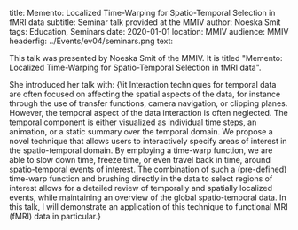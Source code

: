 title: Memento: Localized Time-Warping for Spatio-Temporal Selection in fMRI data
subtitle: Seminar talk provided at the MMIV
author: Noeska Smit
tags: Education, Seminars
date: 2020-01-01
location: MMIV
audience: MMIV
headerfig: ../Events/ev04/seminars.png
text:

This talk was presented by Noeska Smit of the MMIV. It is titled "Memento: Localized Time-Warping for Spatio-Temporal Selection in fMRI data".

She introduced her talk with: {\it 
Interaction techniques for temporal data are often focused on affecting the spatial aspects of the data, for instance through the use of transfer functions, camera navigation, or clipping planes. However, the temporal aspect of the data interaction is often neglected. The temporal component is either visualized as individual time steps, an animation, or a static summary over the temporal domain. We propose a novel technique that allows users to interactively specify areas of interest in the spatio-temporal domain. By employing a time-warp function, we are able to slow down time, freeze time, or even travel back in time, around spatio-temporal events of interest. The combination of such a (pre-defined) time-warp function and brushing directly in the data to select regions of interest allows for a detailed review of temporally and spatially localized events, while maintaining an overview of the global spatio-temporal data. In this talk, I will demonstrate an application of this technique to functional MRI (fMRI) data in particular.}
